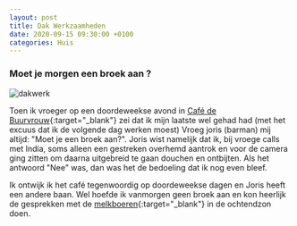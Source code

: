 ```yaml
---
layout: post
title: Dak Werkzaamheden
date: 2020-09-15 09:30:00 +0100
categories: Huis
---
```


### Moet je morgen een broek aan ?
![dakwerk](https://prisse.net/dakwerk.jpg)  

Toen ik vroeger op een doordeweekse avond in [Café de Buurvrouw](http://www.nes-amsterdam.nl/portfolio/cafe-de-buurvrouw/){:target="_blank"} zei dat ik mijn laatste wel gehad had (met het excuus dat ik de volgende dag werken moest) Vroeg joris (barman) mij altijd: "Moet je een broek aan?". Joris wist namelijk dat ik, bij vroege calls met India, soms alleen een gestreken overhemd aantrok en voor de camera ging zitten om daarna uitgebreid te gaan douchen en ontbijten. Als het antwoord "Nee" was, dan was het de bedoeling dat ik nog even bleef.  

Ik ontwijk ik het café tegenwoordig op doordeweekse dagen en Joris heeft een andere baan. Wel hoefde ik vanmorgen geen broek aan en kon heerlijk de gesprekken met de [melkboeren](https://www.frieslandcampina.com/our-farmers/from-grass-to-glass/){:target="_blank"} in de ochtendzon doen.

